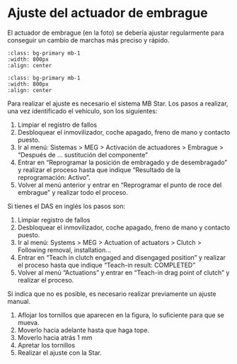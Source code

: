 # Ajuste del actuador de embrague

El actuador de embrague (en la foto) se debería ajustar regularmente para
conseguir un cambio de marchas más preciso y rápido.

```{image} ./images/clutch-actuator/1.jpg
:class: bg-primary mb-1
:width: 800px
:align: center
```

```{image} ./images/clutch-actuator/2.jpg
:class: bg-primary mb-1
:width: 800px
:align: center
```

Para realizar el ajuste es necesario el sistema MB Star. Los pasos a realizar,
una vez identificado el vehículo, son los siguientes:

1. Limpiar el registro de fallos
2. Desbloquear el inmovilizador, coche apagado, freno de mano y contacto puesto.
3. Ir al menú: Sistemas > MEG > Activación de actuadores > Embrague > “Después
   de … sustitución del componente” 
4. Entrar en “Reprogramar la posición de embragado y de desembragado” y realizar
   el proceso hasta que indique “Resultado de la reprogramación: Activo”.
5. Volver al menú anterior y entrar en “Reprogramar el punto de roce del
   embrague” y realizar todo el proceso.

Si tienes el DAS en inglés los pasos son:

1. Limpiar registro de fallos
2. Desbloquear el inmovilizador, coche apagado, freno de mano y contacto puesto.
3. Ir al menú: Systems > MEG > Actuation of actuators > Clutch > Following
   removal, installation...
4. Entrar en “Teach in clutch engaged and disengaged position” y realizar el
   proceso hasta que indique “Teach-in result: COMPLETED”
5. Volver al menú “Actuations” y entrar en “Teach-in drag point of clutch” y
   realizar el proceso.

Si indica que no es posible, es necesario realizar previamente un ajuste manual.

1. Aflojar los tornillos que aparecen en la figura, lo suficiente para que se
   mueva.
2. Moverlo hacia adelante hasta que haga tope.
3. Moverlo hacia atrás 1 mm
4. Apretar los tornillos
5. Realizar el ajuste con la Star.
